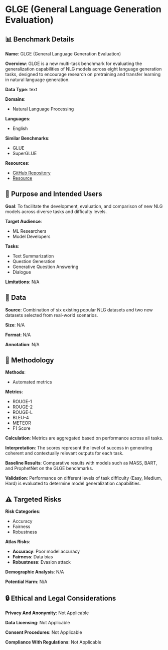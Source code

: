 # GLGE (General Language Generation Evaluation)

## 📊 Benchmark Details

**Name**: GLGE (General Language Generation Evaluation)

**Overview**: GLGE is a new multi-task benchmark for evaluating the generalization capabilities of NLG models across eight language generation tasks, designed to encourage research on pretraining and transfer learning in natural language generation.

**Data Type**: text

**Domains**:
- Natural Language Processing

**Languages**:
- English

**Similar Benchmarks**:
- GLUE
- SuperGLUE

**Resources**:
- [GitHub Repository](https://github.com/microsoft/glge)
- [Resource](https://microsoft.github.io/glge/)

## 🎯 Purpose and Intended Users

**Goal**: To facilitate the development, evaluation, and comparison of new NLG models across diverse tasks and difficulty levels.

**Target Audience**:
- ML Researchers
- Model Developers

**Tasks**:
- Text Summarization
- Question Generation
- Generative Question Answering
- Dialogue

**Limitations**: N/A

## 💾 Data

**Source**: Combination of six existing popular NLG datasets and two new datasets selected from real-world scenarios.

**Size**: N/A

**Format**: N/A

**Annotation**: N/A

## 🔬 Methodology

**Methods**:
- Automated metrics

**Metrics**:
- ROUGE-1
- ROUGE-2
- ROUGE-L
- BLEU-4
- METEOR
- F1 Score

**Calculation**: Metrics are aggregated based on performance across all tasks.

**Interpretation**: The scores represent the level of success in generating coherent and contextually relevant outputs for each task.

**Baseline Results**: Comparative results with models such as MASS, BART, and ProphetNet on the GLGE benchmarks.

**Validation**: Performance on different levels of task difficulty (Easy, Medium, Hard) is evaluated to determine model generalization capabilities.

## ⚠️ Targeted Risks

**Risk Categories**:
- Accuracy
- Fairness
- Robustness

**Atlas Risks**:
- **Accuracy**: Poor model accuracy
- **Fairness**: Data bias
- **Robustness**: Evasion attack

**Demographic Analysis**: N/A

**Potential Harm**: N/A

## 🔒 Ethical and Legal Considerations

**Privacy And Anonymity**: Not Applicable

**Data Licensing**: Not Applicable

**Consent Procedures**: Not Applicable

**Compliance With Regulations**: Not Applicable
